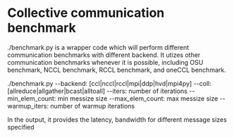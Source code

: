 # Collective communication benchmark

./benchmark.py is a wrapper code which will perform different communication benchmarks with different backend. It utizes other communication benchmarks whenever it is possible, including OSU benchmark, NCCL benchmark, RCCL benchmark, and oneCCL benchmark. 

./benchmark.py
  --backend: [ccl|nccl|rccl|mpi|ddp|hvd|mpi4py]
  --coll: [allreduce|allgather|bcast|alltoall]
  --iters: number of iterations 
  --min_elem_count: min messize size 
  --max_elem_count: max messize size
  --warmup_iters: number of warmup iterations

In the output, it provides the latency, bandwidth for different message sizes specified
